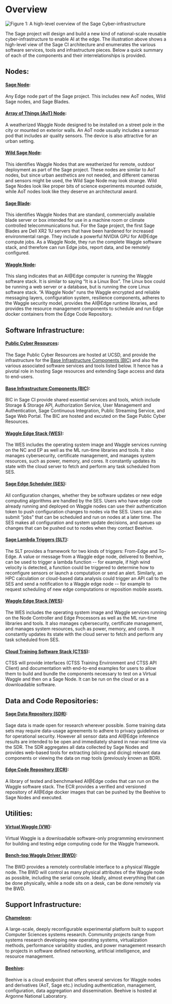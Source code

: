 [Sage_CI_HL]: https://raw.githubusercontent.com/sagecontinuum/sage/master/resources/images/SAGE_CI.jpg "Sage CI Arch" 
# Overview
![Figure 1: A high-level overview of the Sage Cyber-infrastructure][Sage_CI_HL]

The Sage project will design and build a new kind of national-scale reusable cyber-infrastructure to enable AI at the edge.
The illustration above shows a high-level view of the Sage CI architecture and enumerates the various software services, 
tools and infrastructure pieces. Below a quick summary of each of the components and their interrelationships is provided.

## Nodes:

#### [Sage Node](https://github.com/sagecontinuum/nodes):  
Any Edge node part of the Sage project.  This includes new AoT nodes, Wild Sage nodes, and Sage Blades.
 
#### [Array of Things (AoT) Node](https://arrayofthings.github.io/):  
A weatherized Waggle Node designed to be installed on a street pole in the city or mounted on exterior walls.  An AoT node usually includes a sensor pod that includes air quality sensors.  The device is also attractive for an urban setting. 
 
#### [Wild Sage Node](https://github.com/sagecontinuum/nodes):  
This identifies Waggle Nodes that are weatherized for remote, outdoor deployment as part of the Sage project.  These nodes are similar to AoT nodes, but since urban aesthetics are not needed, and different cameras and sensors might be used, the Wild Sage Node may look strange.  Wild Sage Nodes look like proper bits of science experiments mounted outside, while AoT nodes look like they deserve an architectural award. 
 
#### [Sage Blade](https://github.com/sagecontinuum/nodes): 
This identifies Waggle Nodes that are standard, commercially available blade server or box intended for use in a machine room or climate controlled telecommunications hut.  For the Sage project, the first Sage Blades are Dell XR2 1U servers that have been hardened for increased environmental range. They include a powerful NVIDIA GPU for AI@Edge compute jobs.  As a Waggle Node, they run the complete Waggle software stack, and therefore can run Edge jobs, report data, and be remotely configured.

#### [Waggle Node](https://github.com/waggle-sensor/waggle):  
This slang indicates that an AI@Edge computer is running the Waggle software stack.  It is similar to saying “It is a Linux Box”.  The Linux box could be running a web server or a database, but is running the core Linux software stack.  “A Waggle Node” runs the Waggle encrypted and reliable messaging layers, configuration system, resilience components, adheres to the Waggle security model, provides the AI@Edge runtime libraries, and provides the resource management components to schedule and run Edge docker containers from the Edge Code Repository. 

## Software Infrastructure:

#### [Public Cyber Resources](https://github.com/sagecontinuum/bic): 

The Sage Public Cyber Resources are hosted at UCSD, and provide the infrastructure for the [Base Infrastructure Components (BIC)](https://github.com/sagecontinuum/bic) and also the various associated software services and tools listed below. It hence has a pivotal role in hosting Sage resources and extending Sage access and data to end-users. 

#### [Base Infrastructure Components (BIC)](https://github.com/sagecontinuum/bic):
BIC in Sage CI provide shared essential services and tools, which include Storage & Storage API, Authorization Service, User Management and Authentication, Sage Continuous Integration, Public Streaming Service, and Sage Web Portal. The BIC are hosted and excuted on the Sage Public Cyber Resources.

#### [Waggle Edge Stack (WES)](https://github.com/sagecontinuum/wes):

The WES includes the operating system image and Waggle services running on the NC and EP as well as the ML run-time libraries and tools. It also manages cybersecurity, certificate management, and manages system resources, such as power, memory, and cores. It constantly updates its state with the cloud server to fetch and perform any task scheduled from SES.

#### [Sage Edge Scheduler (SES)](https://github.com/sagecontinuum/ses):
All configuration changes, whether they be software updates or new edge computing algorithms are handled by the SES. Users who have edge code already running and deployed on Waggle nodes can use their authentication token to push configuration changes to nodes via the SES. Users can also submit “jobs” that can be scheduled and run on nodes at a later time. The SES makes all configuration and system update decisions, and queues up changes that can be pushed out to nodes when they contact Beehive.

#### [Sage Lambda Triggers (SLT)](https://github.com/sagecontinuum/slt):
The SLT provides a framework for two kinds of triggers: From-Edge and To-Edge. A value or message from a Waggle edge node, delivered to Beehive, can be used to trigger a lambda function -- for example, if high wind velocity is detected, a function could be triggered to determine how to reconfigure sensors or launch a computation or send an alert. Similarly, an HPC calculation or cloud-based data analysis could trigger an API call to the SES and send a notification to a Waggle edge node -- for example to request scheduling of new edge computations or reposition mobile assets.

#### [Waggle Edge Stack (WES)](https://github.com/sagecontinuum/wes):

The WES includes the operating system image and Waggle services running on the Node Controller and Edge Processors as well as the ML run-time libraries and tools. It also manages cybersecurity, certificate management, and manages system resources, such as power, memory, and cores. It constantly updates its state with the cloud server to fetch and perform any task scheduled from SES.

#### [Cloud Training Software Stack (CTSS)](https://github.com/sagecontinuum/ctss): 
CTSS will provide interfaces (CTSS Training Environment and CTSS API Client) and documentation with end-to-end examples for users to allow them to build and bundle the components necessary to test on a Virtual Waggle and then on a Sage Node. It can be run on the cloud or as a downloadable software.

## Data and Code Repositories: 

#### [Sage Data Repository (SDR)](https://github.com/sagecontinuum/sdr): 
Sage data is made open for research wherever possible.  Some training data sets may require data-usage agreements to adhere to privacy guidelines or for operational security.  However all sensor data and AI@Edge inference results are intended to be open and immediately shared in near-real time via the SDR. The SDR aggregates all data collected by Sage Nodes and provides web-based tools for extracting (slicing and dicing) relevant data components or viewing the data on map tools (previously known as BDR).
 
#### [Edge Code Repository (ECR)](https://github.com/sagecontinuum/ecr): 
A library of tested and benchmarked AI@Edge codes that can run on the Waggle software stack.  The ECR provides a verified and versioned repository of AI@Edge docker images that can be pushed by the Beehive to Sage Nodes and executed.

## Utilities:

#### [Virtual Waggle (VW)](https://github.com/sagecontinuum/vw): 
Virtual Waggle is a downloadable software-only programming environment for building and testing edge computing code for the Waggle framework. 

####  [Bench-top Waggle Driver (BWD)](https://github.com/sagecontinuum/bwd):
The BWD provides a remotely controllable interface to a physical Waggle node. The BWD will control as many physical attributes of the Waggle node as possible, including the serial console.  Ideally, almost everything that can be done physically, while a node sits on a desk, can be done remotely via the BWD. 

## Support Infrastructure:

#### [Chameleon](https://www.chameleoncloud.org/): 
A large-scale, deeply reconfigurable experimental platform built to support Computer Sciences systems research. Community projects range from systems research developing new operating systems, virtualization methods, performance variability studies, and power management research to projects in software defined networking, artificial intelligence, and resource management.

#### [Beehive](https://github.com/waggle-sensor/beehive-server): 

Beehive is a cloud endpoint that offers several services for Waggle nodes and derivatives (AoT, Sage etc.) 
including authentication, management, configuration, data aggregation and dissemination. Beehive is hosted 
at Argonne National Laboratory.
